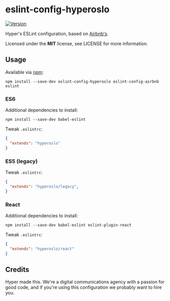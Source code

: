 # eslint-config-hyperoslo

[![Version](https://img.shields.io/npm/v/eslint-config-hyperoslo.svg?style=flat)](https://www.npmjs.org/package/eslint-config-hyperoslo)

Hyper's ESLint configuration, based on [Airbnb's](https://github.com/airbnb/javascript/tree/master/packages/eslint-config-airbnb).

Licensed under the **MIT** license, see LICENSE for more information.

## Usage

Available via [npm](https://www.npmjs.com):

```shell
npm install --save-dev eslint-config-hyperoslo eslint-config-airbnb eslint
```

### ES6

Additional dependencies to install:

```shell
npm install --save-dev babel-eslint
```

Tweak `.eslintrc`:

```json
{
  "extends": "hyperoslo"
}
```

### ES5 (legacy)

Tweak `.eslintrc`:

```json
{
  "extends": "hyperoslo/legacy",
}
```

### React

Additional dependencies to install:

```shell
npm install --save-dev babel-eslint eslint-plugin-react
```

Tweak `.eslintrc`:

```json
{
  "extends": "hyperoslo/react"
}
```

## Credits

Hyper made this. We're a digital communications agency with a passion for good code,
and if you're using this configuration we probably want to hire you.
